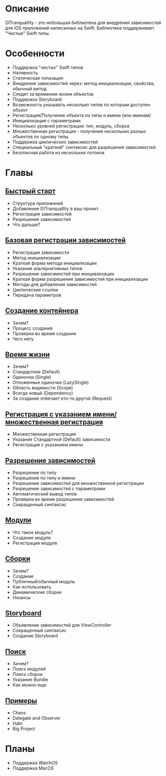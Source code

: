 # Описание
DITranquallity - это небольшая библиотека для внедрения зависимостей для iOS приложений написанных на Swift. Библиотека поддерживает "Чистые" Swift типы.

# Особенности
* Поддержка "чистых" Swift типов
* Нативность
* Статическая типизация
* Внедрения зависимостей через: метод инициализации, свойства, обычный метод
* Следит за временем жизни объектов
* Поддержка Storyboard
* Возможность указывать несколько типов по которым доступен объект
* Регистрация/Получение объекта по типы и имени (или именам)
* Инициализация с параметрами
* Несколько уровней регистрации: тип, модуль, сборка
* Множественная регистрация - получение нескольких разных объектов по одному типы
* Поддержка циклических зависимостей
* Специальный "краткий" синтаксис для разрешения зависимостей
* Безопасная работа из нескольких потоков

# Главы

## [Быстрый старт](quick_start.md)
* Структура приложений
* Добавление DITranquallity в ваш проект
* Регистрация зависимостей
* Разрешение зависимостей
* Что дальше?

## [Базовая регистрации зависимостей](registration.md)
* Регистрация зависимости
* Метод инициализации
* Краткая форма метода инициализации
* Указание альтернативных типов
* Разрешение зависимостей при инициализации
* Краткая форма разрешения зависимостей при инициализации
* Методы для добавления зависимостей
* Циклические ссылки
* Передача параметров

## [Создание контейнера](build.md)
* Зачем?
* Процесс создания
* Проверки во время создания
* Чего нету

## [Время жизни](timelife.md)
* Зачем?
* Стандартное (Default)
* Одиночки (Single)
* Отложенные одиночки (LazySingle)
* Область видимости (Scope)
* Всегда новый (Dependency)
* За создание отвечает кто-то другой (Request)

## [Регистрация с указанием имени/множественная регистрация](multi_name_registration.md)
* Множественная регистрация
* Указание Стандартной (Default) зависимости
* Регистрация с указанием имени

## [Разрешение зависимостей](resolve.md)
* Разрешение по типу
* Разрешение по типу и имени
* Разрешение зависимостей для множественной регистрации
* Разрешение зависимостей с параметрами
* Автоматический вывод типов
* Проверки во время разрешения зависимостей
* Сокращенный синтаксис

## [Модули](module.md)
* Что такое модуль?
* Создание модуля
* Регистрация модуля

## [Сборки](assembly.md)
* Зачем?
* Создание
* Публичный/обычный модуль
* Как использовать
* Динамические сборки
* Нюансы

## [Storyboard](storyboard.md)
* Объявление зависимостей для ViewController
* Сокращенный синтаксис
* Создание Storyboard

## [Поиск](scan.md)
* Зачем?
* Поиск модулей
* Поиск сборок
* Указание Bundle
* Как можно еще

## [Примеры](sample.md)
* Chaos
* Delegate and Observer
* Habr
* Big Project

# Планы
* Поддержка WatchOS
* Поддержка MacOS


